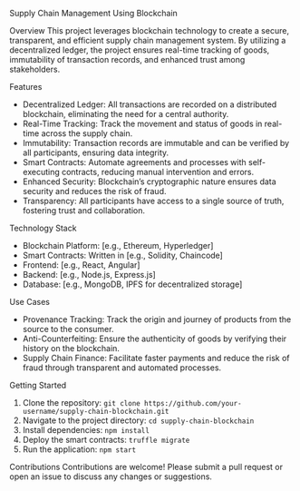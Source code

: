 Supply Chain Management Using Blockchain

Overview
This project leverages blockchain technology to create a secure, transparent, and efficient supply chain management system. By utilizing a decentralized ledger, the project ensures real-time tracking of goods, immutability of transaction records, and enhanced trust among stakeholders.

Features
- Decentralized Ledger: All transactions are recorded on a distributed blockchain, eliminating the need for a central authority.
- Real-Time Tracking: Track the movement and status of goods in real-time across the supply chain.
- Immutability: Transaction records are immutable and can be verified by all participants, ensuring data integrity.
- Smart Contracts: Automate agreements and processes with self-executing contracts, reducing manual intervention and errors.
- Enhanced Security: Blockchain’s cryptographic nature ensures data security and reduces the risk of fraud.
- Transparency: All participants have access to a single source of truth, fostering trust and collaboration.

Technology Stack
- Blockchain Platform: [e.g., Ethereum, Hyperledger]
- Smart Contracts: Written in [e.g., Solidity, Chaincode]
- Frontend: [e.g., React, Angular]
- Backend: [e.g., Node.js, Express.js]
- Database: [e.g., MongoDB, IPFS for decentralized storage]

Use Cases
- Provenance Tracking: Track the origin and journey of products from the source to the consumer.
- Anti-Counterfeiting: Ensure the authenticity of goods by verifying their history on the blockchain.
- Supply Chain Finance: Facilitate faster payments and reduce the risk of fraud through transparent and automated processes.

Getting Started
1. Clone the repository: `git clone https://github.com/your-username/supply-chain-blockchain.git`
2. Navigate to the project directory: `cd supply-chain-blockchain`
3. Install dependencies: `npm install`
4. Deploy the smart contracts: `truffle migrate`
5. Run the application: `npm start`

Contributions
Contributions are welcome! Please submit a pull request or open an issue to discuss any changes or suggestions.
